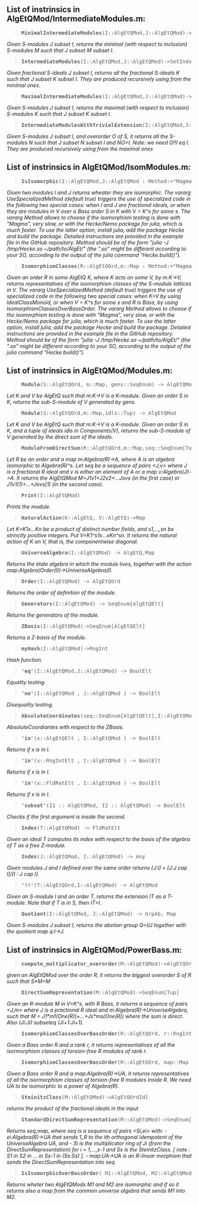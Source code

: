 ## List of instrinsics in AlgEtQMod/IntermediateModules.m:

> <pre><b>MinimalIntermediateModules</b>(I::AlgEtQMod,J::AlgEtQMod)->SetIndx[AlgEtQMod]</pre>
<em>Given S-modules J subset I, returns the minimal (with respect to inclusion) S-modules M such that J subset M subset I.</em>

> <pre><b>IntermediateModules</b>(I::AlgEtQMod,J::AlgEtQMod)->SetIndx[AlgEtQMod]</pre>
<em>Given fractional S-ideals J subset I, returns all the fractional S-ideals K such that J subset K subset I. They are produced recursively using from the minimal ones.</em>

> <pre><b>MaximalIntermediateModules</b>(I::AlgEtQMod,J::AlgEtQMod)->SetIndx[AlgEtQMod]</pre>
<em>Given S-modules J subset I, returns the maximal (with respect to inclusion) S-modules K such that J subset K subset I.</em>

> <pre><b>IntermediateModulesWithTrivialExtension</b>(I::AlgEtQMod,J::AlgEtQMod,O::AlgEtQOrd)->SetIndx[AlgEtQMod]</pre>
<em>Given S-modules J subset I, and overorder O of S, it returns all the S-modules N such that J subset N subset I and NO=I. Note: we need O!!I eq I. They are produced recursively using from the maximal ones</em>


## List of instrinsics in AlgEtQMod/IsomModules.m:

> <pre><b>IsIsomorphic</b>(I::AlgEtQMod,J::AlgEtQMod : Method:="Magma",UseSpecializedMethod:=true) -> BoolElt</pre>
<em>Given two modules I and J returns wheater they are isomorphic.
The vararg UseSpecializedMethod (default true) triggers the use of specialized code in the following two special cases: when I and J are fractional ideals, or when they are modules in V over a Bass order S in K with V = K^s for some s.
The vararg Method allows to choose if the isomorphism testing is done with "Magma", very slow, or with the Hecke/Nemo package for julia, which is much faster.
To use the latter option, install julia, add the package Hecke and build the package.
Detailed instructions are provided in the example file in the GitHub repository.
Method should be of the form "julia -J /tmp/Hecke.so ~/path/to/AlgEt/" (the ".so" might be different according to your SO, according to the output of the julia command "Hecke.build()").</em>

> <pre><b>IsomorphismClasses</b>(R::AlgEtQOrd,m::Map : Method:="Magma", UseSpecializedMethod:=true) -> SeqEnum[AlgEtQMod]</pre>
<em>Given an order R in some AlgEtQ K, where K acts on some V, by m:K->V, returns representatives of the isomorphism classes of the S-module lattices in V.
The vararg UseSpecializedMethod (default true) triggers the use of specialized code in the following two special cases: when K=V by using IdealClassMonoid, or when V = K^s for some s and R is Bass, by using IsomorphismClassesOverBassOrder.
The vararg Method allows to choose if the isomorphism testing is done with "Magma", very slow, or with the Hecke/Nemo package for julia, which is much faster.
To use the latter option, install julia, add the package Hecke and build the package.
Detailed instructions are provided in the example file in the GitHub repository.
Method should be of the form "julia -J /tmp/Hecke.so ~/path/to/AlgEt/" (the ".so" might be different according to your SO, according to the output of the julia command "Hecke.build()").</em>


## List of instrinsics in AlgEtQMod/Modules.m:

> <pre><b>Module</b>(S::AlgEtQOrd, m::Map, gens::SeqEnum) -> AlgEtQMod</pre>
<em>Let K and V be AlgEtQ such that m:K->V is a K-module. Given an order S in K, returns the sub-S-module of V generated by gens.</em>

> <pre><b>Module</b>(S::AlgEtQOrd,m::Map,idls::Tup) -> AlgEtQMod</pre>
<em>Let K and V be AlgEtQ such that m:K->V is a K-module. Given an order S in K, and a tuple of ideals idls in Components(V), returns the sub-S-module of V generated by the direct sum of the ideals.</em>

> <pre><b>ModuleFromDirectSum</b>(R::AlgEtQOrd,m::Map,seq::SeqEnum[Tup])->AlgEtQMod</pre>
<em>Let R be an order and a map m:Algebra(R)->A, where A is an algebra isomorphic to Algebra(R)^s. Let seq be a sequence of pairs <J,v> where J is a fractional R ideal and v is either an element of A or a map v:Algebra(J)->A. It returns the AlgEtQMod M=J1v1+J2v2+...Jsvs (in the first case) or J1v1(1)+...+Jsvs(1) (in the second case).</em>

> <pre><b>Print</b>(I::AlgEtQMod)</pre>
<em>Prints the module.</em>

> <pre><b>NaturalAction</b>(K::AlgEtQ, V::AlgEtQ)->Map</pre>
<em>Let K=K1x...Kn be a product of distinct number fields, and s1,...,sn be strinctly positive integers. Put V=K1^s1x...xKn^sn. It returns the natural action of K on V, that is, the componentwise diagonal.</em>

> <pre><b>UniverseAlgebra</b>(I::AlgEtQMod) -> AlgEtQ,Map</pre>
<em>Returns the étale algebra in which the module lives, together with the action map:Algebra(Order(I))->UniverseAlgebra(I).</em>

> <pre><b>Order</b>(I::AlgEtQMod) -> AlgEtQOrd</pre>
<em>Returns the order of definition of the module.</em>

> <pre><b>Generators</b>(I::AlgEtQMod) -> SeqEnum[AlgEtQElt]</pre>
<em>Returns the generators of the module.</em>

> <pre><b>ZBasis</b>(I::AlgEtQMod)->SeqEnum[AlgEtQElt]</pre>
<em>Returns a Z-basis of the module.</em>

> <pre><b>myHash</b>(I::AlgEtQMod)->RngInt</pre>
<em>Hash function.</em>

> <pre><b>'eq'</b>(I::AlgEtQMod,J::AlgEtQMod) -> BoolElt</pre>
<em>Equality testing.</em>

> <pre><b>'ne'</b>(I::AlgEtQMod , J::AlgEtQMod ) -> BoolElt</pre>
<em>Disequality testing.</em>

> <pre><b>AbsoluteCoordinates</b>(seq::SeqEnum[AlgEtQElt],I::AlgEtQMod) -> SeqEnum</pre>
<em>AbsoluteCoordiantes with respect to the ZBasis.</em>

> <pre><b>'in'</b>(x::AlgEtQElt , I::AlgEtQMod ) -> BoolElt</pre>
<em>Returns if x is in I.</em>

> <pre><b>'in'</b>(x::RngIntElt , I::AlgEtQMod ) -> BoolElt</pre>
<em>Returns if x is in I.</em>

> <pre><b>'in'</b>(x::FldRatElt , I::AlgEtQMod ) -> BoolElt</pre>
<em>Returns if x is in I.</em>

> <pre><b>'subset'</b>(I1 :: AlgEtQMod, I2 :: AlgEtQMod) -> BoolElt</pre>
<em>Checks if the first argument is inside the second.</em>

> <pre><b>Index</b>(T::AlgEtQMod) -> FldRatElt</pre>
<em>Given an ideal T computes its index with respect to the basis of the algebra of T as a free Z-module.</em>

> <pre><b>Index</b>(J::AlgEtQMod, I::AlgEtQMod) -> Any</pre>
<em>Given modules J and I defined over the same order returns [J:I] = [J:J cap I]/[I : J cap I].</em>

> <pre><b>'!!'</b>(T::AlgEtQOrd,I::AlgEtQMod) -> AlgEtQMod</pre>
<em>Given an S-module I and an order T, returns the extension IT as a T-module. Note that if T is in S, then IT=I.</em>

> <pre><b>Quotient</b>(I::AlgEtQMod, J::AlgEtQMod) -> GrpAb, Map</pre>
<em>Given S-modules J subset I, returns the abelian group Q=I/J together with the quotient map q:I->J.</em>


## List of instrinsics in AlgEtQMod/PowerBass.m:

> <pre><b>compute_multiplicator_overorder</b>(M::AlgEtQMod)->AlgEtQOrd</pre>
<em>given an AlgEtQMod over the order R, it returns the biggest overorder S of R such that S\*M=M</em>

> <pre><b>DirectSumRepresentation</b>(M::AlgEtQMod)->SeqEnum[Tup]</pre>
<em>Given an R-module M in V=K^s, with R Bass, it returns a sequence of pairs <J,m> where J is a practional R ideal and m:Algebra(R)->UniverseAlgebra, such that M =  J1\*m1(One(R))+...+Js\*ms(One(R)) where the sum is direct. Also (Ji:Ji) subseteq (Ji+1:Ji+1).</em>

> <pre><b>IsomorphismClassesOverBassOrder</b>(R::AlgEtQOrd, r::RngIntElt)->SeqEnum[AlgEtQMod]</pre>
<em>Given a Bass order R and a rank r, it returns representatives of all the isormorphism classes of torsion-free R modules of rank r.</em>

> <pre><b>IsomorphismClassesOverBassOrder</b>(R::AlgEtQOrd, map::Map )->SeqEnum[AlgEtQMod]</pre>
<em>Given a Bass order R and a map:Algebra(R)->UA, it returns representatives of all the isormorphism classes of torsion-free R modules inside R. We need UA to be isomorphic to a power of Algebra(R).</em>

> <pre><b>SteinitzClass</b>(M::AlgEtQMod)->AlgEtQOrdIdl</pre>
<em>returns the product of the fractional ideals in the input</em>

> <pre><b>StandardDirectSumRepresentation</b>(M::AlgEtQMod)->SeqEnum[Tup],Map</pre>
<em>Returns seq,map, where seq is a sequence of pairs <Si,ei> with:
    - ei:Algebra(R)->UA that sends 1_R to the ith orthogonal idempotent of the UniverseAlgebra UA, and
    - Si is the multiplicator ring of Ji (from the DirectSumRepresentation) for i = 1,...,s-1 and Ss is the SteinitzClass.
      [ note : S1 in S2 in ... in Ss-1 in (Ss:Ss) ].
    - map:UA->UA is an R-linear morphism that sends the DirectSumRepresentation into seq.</em>

> <pre><b>IsIsomorphicOverBassOrder</b>( M1::AlgEtQMod, M2::AlgEtQMod )->BoolElt,Map</pre>
<em>Returns wheter two AlgEtQMods M1 and M2 are isomorphic and if so it returns also a map from the common universe algebra that sends M1 into M2.</em>


